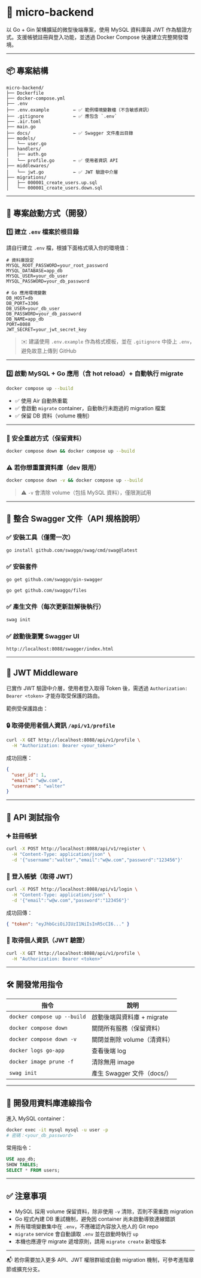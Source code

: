 # 🧩 micro-backend

以 Go + Gin 架構擴延的微型後端專案，使用 MySQL 資料庫與 JWT 作為驗證方式。支援帳號註冊與登入功能，並透過 Docker Compose 快速建立完整開發環境。

---

## 📦 專案結構

```
micro-backend/
├── Dockerfile
├── docker-compose.yml
├── .env
├── .env.example         ← ✅ 範例環境變數檔（不含敏感資訊）
├── .gitignore           ← ✅ 應包含 `.env`
├── .air.toml
├── main.go
├── docs/                ← ✅ Swagger 文件產出目錄
├── models/
│   └── user.go
├── handlers/
│   ├── auth.go
│   └── profile.go       ← ✅ 使用者資訊 API
├── middlewares/
│   └── jwt.go           ← ✅ JWT 驗證中介層
├── migrations/
│   ├── 000001_create_users.up.sql
│   └── 000001_create_users.down.sql
```

---

## 🚀 專案啟動方式（開發）

### 1️⃣ 建立 `.env` 檔案於根目錄

請自行建立 `.env` 檔，根據下面格式填入你的環境值：

```env
# 資料庫設定
MYSQL_ROOT_PASSWORD=your_root_password
MYSQL_DATABASE=app_db
MYSQL_USER=your_db_user
MYSQL_PASSWORD=your_db_password

# Go 應用環境變數
DB_HOST=db
DB_PORT=3306
DB_USER=your_db_user
DB_PASSWORD=your_db_password
DB_NAME=app_db
PORT=8088
JWT_SECRET=your_jwt_secret_key
```

> ✉️ 建議使用 `.env.example` 作為格式模板，並在 `.gitignore` 中掛上 `.env`，避免故意上傳到 GitHub

---

### 2️⃣ 啟動 MySQL + Go 應用（含 hot reload）+ 自動執行 migrate

```bash
docker compose up --build
```

- ✅ 使用 Air 自動熱重載
- ✅ 會啟動 `migrate` container，自動執行未跑過的 migration 檔案
- ✅ 保留 DB 資料（volume 機制）

---

### 🔁 安全重啟方式（保留資料）
```bash
docker compose down && docker compose up --build
```

### ⚠️ 若你想重置資料庫（dev 限用）
```bash
docker compose down -v && docker compose up --build
```

> ⚠️ `-v` 會清除 volume（包括 MySQL 資料），僅限測試用

---

## 📘 整合 Swagger 文件（API 規格說明）

### ✅ 安裝工具（僅需一次）
```bash
go install github.com/swaggo/swag/cmd/swag@latest
```

### ✅ 安裝套件
```bash
go get github.com/swaggo/gin-swagger

go get github.com/swaggo/files
```

### ✅ 產生文件（每次更新註解後執行）
```bash
swag init
```

### ✅ 啟動後瀏覽 Swagger UI
```http
http://localhost:8088/swagger/index.html
```

---

## 🔐 JWT Middleware

已實作 JWT 驗證中介層，使用者登入取得 Token 後，需透過 `Authorization: Bearer <token>` 才能存取受保護的路由。

範例受保護路由：

### 🔒 取得使用者個人資訊 `/api/v1/profile`
```bash
curl -X GET http://localhost:8088/api/v1/profile \
  -H "Authorization: Bearer <your_token>"
```

成功回應：
```json
{
  "user_id": 1,
  "email": "w@w.com",
  "username": "walter"
}
```

---

## 🧪 API 測試指令

### ➕ 註冊帳號
```bash
curl -X POST http://localhost:8088/api/v1/register \
  -H "Content-Type: application/json" \
  -d '{"username":"walter","email":"w@w.com","password":"123456"}'
```

### 🔐 登入帳號（取得 JWT）
```bash
curl -X POST http://localhost:8088/api/v1/login \
  -H "Content-Type: application/json" \
  -d '{"email":"w@w.com","password":"123456"}'
```

成功回傳：
```json
{ "token": "eyJhbGciOiJIUzI1NiIsInR5cCI6..." }
```

### 🧍 取得個人資訊（JWT 驗證）
```bash
curl -X GET http://localhost:8088/api/v1/profile \
  -H "Authorization: Bearer <token>"
```

---

## 🛠 開發常用指令

| 指令                            | 說明                          |
|--------------------------------|-------------------------------|
| `docker compose up --build`   | 啟動後端與資料庫 + migrate    |
| `docker compose down`         | 關閉所有服務（保留資料）       |
| `docker compose down -v`      | 關閉並刪除 volume（清資料）   |
| `docker logs go-app`          | 查看後端 log                  |
| `docker image prune -f`       | 清除無用 image                |
| `swag init`                   | 產生 Swagger 文件（docs/）    |

---

## 🧰 開發用資料庫連線指令

進入 MySQL container：
```bash
docker exec -it mysql mysql -u user -p
# 密碼：<your_db_password>
```

常用指令：
```sql
USE app_db;
SHOW TABLES;
SELECT * FROM users;
```

---

## ✅ 注意事項

- MySQL 採用 volume 保留資料，除非使用 `-v` 清除，否則不需重跑 migration
- Go 程式內建 DB 重試機制，避免因 container 尚未啟動導致連線錯誤
- 所有環境變數集中在 `.env`，不應確認內容放入他人的 Git repo
- `migrate` service 會自動讀取 `.env` 並在啟動時執行 `up`
- 本機也應遵守 migrate 遞增原則，請用 `migrate create` 新增版本

---

📬 若你需要加入更多 API、JWT 權限群組或自動 migration 機制，可參考進階章節或擴充分支。

